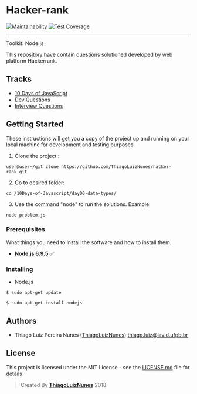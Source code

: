 # Hacker-rank

[![Maintainability](https://api.codeclimate.com/v1/badges/1d1c5fa1fb4f108aa832/maintainability)](https://codeclimate.com/github/ThiagoLuizNunes/hacker-rank/maintainability)
[![Test Coverage](https://api.codeclimate.com/v1/badges/1d1c5fa1fb4f108aa832/test_coverage)](https://codeclimate.com/github/ThiagoLuizNunes/hacker-rank/test_coverage)

---
Toolkit: Node.js

This repository have contain questions solutioned developed by web platform Hackerrank.

## Tracks

- [10 Days of JavaScript](https://github.com/ThiagoLuizNunes/hacker-rank/tree/master/10Days-of-Javascript)
- [Dev Questions](https://github.com/ThiagoLuizNunes/hacker-rank/tree/master/dev-questions)
- [Interview Questions](https://github.com/ThiagoLuizNunes/hacker-rank/tree/master/interview-questions)

## Getting Started

These instructions will get you a copy of the project up and running on your local machine for development and testing purposes. 

1. Clone the project : 
```
user@user~/git clone https://github.com/ThiagoLuizNunes/hacker-rank.git
```
2. Go to desired folder:
```
cd /10Days-of-Javascript/day00-data-types/
```
3. Use the command "node" to run the solutions. Example:
```
node problem.js
```

### Prerequisites

What things you need to install the software and how to install them. 

* **[Node.js 6.9.5](http://nodejs.org/en/)** :white_check_mark:

### Installing  

- Node.js 
```
$ sudo apt-get update
```
```
$ sudo apt-get install nodejs
```

## Authors

* Thiago Luiz Pereira Nunes ([ThiagoLuizNunes](https://github.com/ThiagoLuizNunes)) thiago.luiz@lavid.ufpb.br

## License

This project is licensed under the MIT License - see the [LICENSE.md](LICENSE.md) file for details

>Created By **[ThiagoLuizNunes](https://www.linkedin.com/in/thiago-luiz-507483112/)** 2018.
